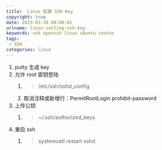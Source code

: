 ```yaml
---
title:  Linux 配置 SSH Key
copyright: true
date: 2023-03-30 00:00:01
urlname: linux-setting-ssh-key
keywords: ssh openssh linux ubuntu centos
tags: 
 - SSH
categories: linux
---
```

1. putty 生成 key
2. 允许 root 密钥登陆
   1. > /etc/ssh/sshd_config 
   2. 取消注释或新增行：PermitRootLogin prohibit-password
3. 上传公钥
   1. > ~/.ssh/authorized_keys 
4. 重启 ssh
   1. > systemcetl restart sshd